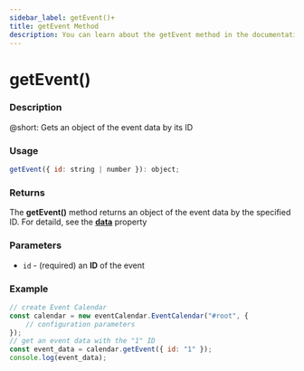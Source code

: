 ```yaml
---
sidebar_label: getEvent()+
title: getEvent Method
description: You can learn about the getEvent method in the documentation of the DHTMLX JavaScript Event Calendar library. Browse developer guides and API reference, try out code examples and live demos, and download a free 30-day evaluation version of DHTMLX Event Calendar.
---
```


# getEvent()

### Description

@short: Gets an object of the event data by its ID

### Usage

~~~jsx {}
getEvent({ id: string | number }): object;
~~~

### Returns

The **getEvent()** method returns an object of the event data by the specified ID. For detaild, see the [**data**](../../config/js_eventcalendar_data_config) property

### Parameters

- `id` - (required) an **ID** of the event 

### Example

~~~jsx {6}
// create Event Calendar
const calendar = new eventCalendar.EventCalendar("#root", {
	// configuration parameters
});
// get an event data with the "1" ID
const event_data = calendar.getEvent({ id: "1" });
console.log(event_data);
~~~
